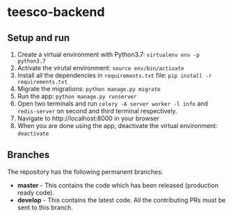 # teesco-backend

## Setup and run

1. Create a virtual environment with Python3.7: `virtualenv env -p python3.7`
1. Activate the virutal environment: `source env/bin/activate`
1. Install all the dependencies in `requirements.txt` file: `pip install -r requirements.txt`
1. Migrate the migrations: `python manage.py migrate`
1. Run the app: `python manage.py runserver`
1. Open two terminals and run `celery -A server worker -l info` and `redis-server`  on second and third terminal respectively.
1. Navigate to http://localhost:8000 in your browser
1. When you are done using the app, deactivate the virtual environment: `deactivate`

## Branches

The repository has the following permanent branches:

* **master** - This contains the code which has been released (production ready code).
* **develop** - This contains the latest code. All the contributing PRs must be sent to this branch.

